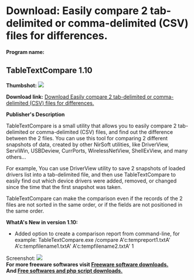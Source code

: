 # Download: Easily compare 2 tab-delimited or comma-delimited (CSV) files for differences.

**Program name:**

## TableTextCompare 1.10

  
**Thumbshot:** ![](http://www.freewarefiles.com/screenshot/tabletextcmpr_md.jpg)   
  
**Download link:** [Download Easily compare 2 tab-delimited or comma-delimited (CSV) files for differences.](http://freesoftwares.boysofts.com/TableTextCompare_program_73669.html)  
  


**Publisher's Description**  
  


TableTextCompare is a small utility that allows you to easily compare 2 tab-delimited or comma-delimited (CSV) files, and find out the difference between the 2 files. You can use this tool for comparing 2 different snapshots of data, created by other NirSoft utilities, like DriverView, ServiWin, USBDeview, CurrPorts, WirelessNetView, ShellExView, and many others... 

For example, You can use DriverView utility to save 2 snapshots of loaded drivers list into a tab-delimited file, and then use TableTextCompare to easily find out which device drivers were added, removed, or changed since the time that the first snapshot was taken.

TableTextCompare can make the comparison even if the records of the 2 files are not sorted in the same order, or if the fields are not positioned in the same order. 

**WhatA's New in version 1.10:**

  * Added option to create a comparison report from command-line, for example: TableTextCompare.exe /compare A'c:tempreport1.txtA' A'c:tempfilename1.txtA' A'c:tempfilename2.txtA' 1 

  
  
Screenshot: ![](http://www.freewarefiles.com/screenshot/tabletextcmpr.jpg)   
**For more freeware softwares visit [Freeware software downloads.](http://freesoftwares.boysofts.com/)**   
**And [Free softwares and php script downloads.](http://www.boysofts.com/)**
